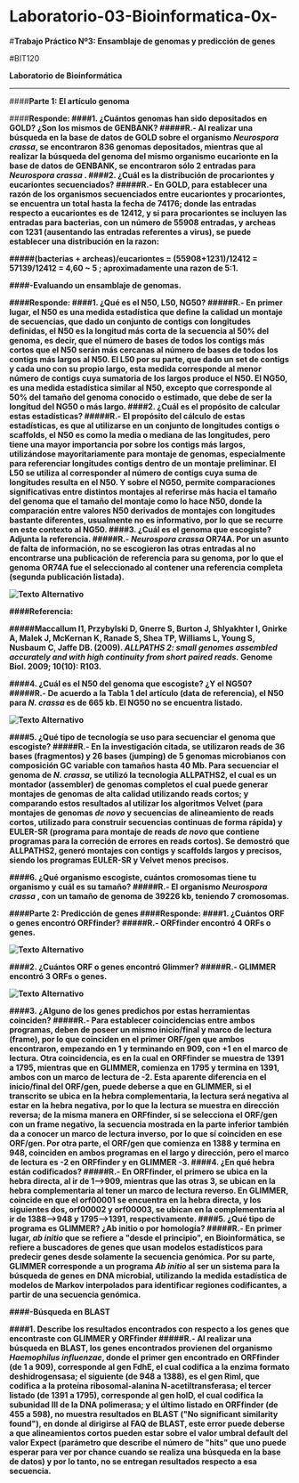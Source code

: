 # Laboratorio-03-Bioinformatica-0x-
#<strong>Trabajo Práctico Nº3: Ensamblaje de genomas y predicción de genes</strong>

#BIT120

__Laboratorio de Bioinformática__


                                                                                            
---

####<strong>Parte 1: El artículo genoma</strong>

####<strong>Responde:
####1. ¿Cuántos genomas han sido depositados en GOLD? ¿Son los mismos de GENBANK?
#####R.-  Al realizar una búsqueda en la base de datos de GOLD sobre el organismo <em>Neurospora crassa</em>, se encontraron 836 genomas depositados, mientras que al realizar la búsqueda del genoma del mismo organismo eucarionte en la base de datos de GENBANK, se encontraron sólo 2 entradas para <em> Neurospora crassa </em>. 
####2. ¿Cuál es la distribución de procariontes y eucariontes secuenciados?
#####R.- En GOLD, para establecer una razón de los organismos secuenciados entre eucariontes y procariontes, se encuentra un total hasta la fecha de 74176; donde las entradas respecto a eucariontes es de 12412, y si para procariontes se incluyen las entradas para bacterias, con un número de 55908 entradas, y archeas con 1231 (ausentando las entradas referentes a virus), se puede establecer una distribución en la razon:

#####(bacterias + archeas)/eucariontes = (55908+1231)/12412 = 57139/12412 = 4,60 ~ 5 ; aproximadamente una razon de 5:1.

####<strong>-Evaluando un ensamblaje de genomas.

####<strong>Responde:
####1. ¿Qué es el N50, L50, NG50?
#####R.- En primer lugar, el N50 es una medida estadística que define la calidad un montaje de secuencias, que dado un conjunto de contigs con longitudes definidas, el N50 es la longitud más corta de la secuencia al 50% del genoma, es decir, que el número de bases de todos los contigs más cortos que el N50 serán más cercanas al número de bases de todos los contigs más largos al N50. El L50 por su parte, que dado un set de contigs y cada uno con su propio largo, esta medida corresponde al menor número de contigs cuya sumatoria de los largos produce el N50. El NG50, es una medida estadística similar al N50, excepto que corresponde al 50% del tamaño del genoma conocido o estimado, que debe de ser la longitud del NG50 o más largo. 
####2. ¿Cuál es el propósito de calcular estas estadísticas?
#####R.- El propósito del cálculo de estas estadísticas, es que al utilizarse en un conjunto de longitudes contigs o scaffolds, el N50 es como la media o mediana de las longitudes, pero tiene una mayor importancia por sobre los contigs más largos, utilizándose mayoritariamente para montaje de genomas, especialmente para referenciar longitudes contigs dentro de un montaje preliminar. El L50 se utiliza al corresponder al número de contigs cuya suma de longitudes resulta en el N50. Y sobre el NG50, permite comparaciones significativas entre distintos montajes al referirse más hacia el tamaño del genoma que el tamaño del montaje como lo hace N50, donde la comparación entre valores N50 derivados de montajes con longitudes bastante diferentes, usualmente no es informativo, por lo que se recurre en este contexto al NG50.
####3. ¿Cuál es el genoma que escogiste? Adjunta la referencia.
#####R.- <em> Neurospora crassa </em> OR74A. Por un asunto de falta de información, no se escogieron las otras entradas al no encontrarse una publicación de referencia para su genoma, por lo que el genoma OR74A fue el seleccionado al contener una referencia completa (segunda publicación listada).

![Texto Alternativo](http://i.imgur.com/LFXp7vY.png)

####Referencia:

#####Maccallum I1, Przybylski D, Gnerre S, Burton J, Shlyakhter I, Gnirke A, Malek J, McKernan K, Ranade S, Shea TP, Williams L, Young S, Nusbaum C, Jaffe DB. (2009). <em>ALLPATHS 2: small genomes assembled accurately and with high continuity from short paired reads.</em> Genome Biol. 2009; 10(10): R103. 

####4. ¿Cuál es el N50 del genoma que escogiste? ¿Y el NG50?
#####R.- De acuerdo a la Tabla 1 del artículo (data de referencia), el N50 para <em> N. crassa </em> es de 665 kb. El NG50 no se encuentra listado.

![Texto Alternativo](http://i.imgur.com/PtiHhxI.png)

####5. ¿Qué tipo de tecnología se uso para secuenciar el genoma que escogiste?
#####R.- En la investigación citada, se utilizaron reads de 36 bases (fragmentos) y 26 bases (jumping) de 5 genomas microbianos con composición GC variable con tamaños hasta 40 Mb. Para secuenciar el genoma de <em>N. crassa</em>, se utilizó la tecnologia ALLPATHS2, el cual es un montador (assembler) de genomas completos el cual puede generar montajes de genomas de alta calidad utilizando reads cortos; y comparando estos resultados al utilizar los algoritmos Velvet (para montajes de genomas <em> de novo </em> y secuencias de alineamiento de reads cortos, utilizado para construir secuencias continuas de forma rápida) y EULER-SR (programa para montaje de reads <em> de novo </em> que contiene programas para la correción de errores en reads cortos). Se demostró que ALLPATHS2, generó montajes con contigs y scaffolds largos y precisos, siendo los programas EULER-SR y Velvet menos precisos.

####6. ¿Qué organismo escogiste, cuántos cromosomas tiene tu organismo y cuál es su tamaño?
#####R.- El organismo <em> Neurospora crassa </em>, con un tamaño de genoma de 39226 kb, teniendo 7 cromosomas. 

####<strong>Parte 2: Predicción de genes
####<strong>Responde:
####1.	¿Cuántos ORF o genes encontró ORFfinder?
#####R.- ORFfinder encontró 4 ORFs o genes.

![Texto Alternativo](http://i.imgur.com/rdcC6Bu.png)

####2.	¿Cuántos ORF o genes encontró Glimmer?
#####R.- GLIMMER encontró 3 ORFs o genes.

![Texto Alternativo](http://i.imgur.com/D6dsL9U.png)

####3.	¿Alguno de los genes predichos por estas herramientas coinciden?
#####R.- Para establecer coincidencias entre ambos programas, deben de poseer un mismo inicio/final y marco de lectura (frame), por lo que coinciden en el primer ORF/gen que ambos encontraron, empezando en 1 y terminando en 909, con +1 en el marco de lectura. Otra coincidencia, es en la cual en ORFfinder se muestra de 1391 a 1795, mientras que en GLIMMER, comienza en 1795 y termina en 1391, ambos con un marco de lectura de -2. Esta aparente diferencia en el inicio/final del ORF/gen, puede deberse a que en GLIMMER, si el transcrito se ubica en la hebra complementaria, la lectura será negativa al estar en la hebra negativa, por lo que la lectura se muestra en dirección reversa; de la misma manera en ORFfinder, si se selecciona el ORF/gen con un frame negativo, la secuencia mostrada en la parte inferior también da a conocer un marco de lectura inverso, por lo que sí coinciden en ese ORF/gen. Por otra parte, el ORF/gen que comienza en 1388 y termina en 948, coinciden en ambos programas en el largo y dirección, pero el marco de lectura es -2 en ORFfinder y en GLIMMER -3.
####4.	¿En qué hebra están codificados?
#####R.- En ORFfinder, el primero se ubica en la hebra directa, al ir de 1-->909, mientras que las otras 3, se ubican en la hebra complementaria al tener un marco de lectura reverso. En GLIMMER, coincide en que el orf00001 se encuentra en la hebra directa, y los siguientes dos, orf00002 y orf00003, se ubican en la complementaria al ir de 1388-->948 y 1795-->1391, respectivamente.
####5. ¿Qué tipo de programa es GLIMMER? ¿Ab initio o por homología?
#####R.- En primer lugar, <em> ab initio </em> que se refiere a "desde el principio", en Bioinformática, se refiere a buscadores de genes que usan modelos estadísticos para predecir genes desde solamente la secuencia genómica. Por su parte, GLIMMER corresponde a un programa <em> Ab initio </em> al ser un sistema para la búsqueda de genes en DNA microbial, utilizando la medida estadística de modelos de Markov interpolados para identificar regiones codificantes, a partir de una secuencia genómica.

####<strong>-Búsqueda en BLAST</strong>

####1.	Describe los resultados encontrados con respecto a los genes que encontraste con GLIMMER y ORFfinder
#####R.- Al realizar una búsqueda en BLAST, los genes encontrados provienen del organismo <em>Haemophilus influenzae</em>, donde el primer gen encontrado en ORFfinder (de 1 a 909), corresponde al gen FdhE, el cual codifica a la enzima formato deshidrogensasa; el siguiente (de 948 a 1388), es el gen Riml, que codifica a la proteína ribosomal-alanina N-acetiltransferasa; el tercer listado (de 1391 a 1795), corresponde al gen holD, el cual codifica la subunidad III de la DNA polimerasa; y el último listado en ORFfinder (de 455 a 598), no muestra resultados en BLAST ("No significant similarity found"), en donde al dirigirse al FAQ de BLAST, este error puede deberse a que alineamientos cortos pueden estar sobre el valor umbral default del valor Expect (parámetro que describe el número de "hits" que uno puede esperar para ver por chance cuando se realiza una búsqueda en la base de datos) y por lo tanto, no se entregan resultados respecto a esa secuencia.
